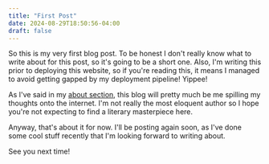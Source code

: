 ```yaml
---
title: "First Post"
date: 2024-08-29T18:50:56-04:00
draft: false
---
```


So this is my very first blog post. To be honest I don't really know what to write about for this post,
so it's going to be a short one. 
Also, I'm writing this prior to deploying this website, so if you're reading this, it means
I managed to avoid getting gapped by my deployment pipeline! Yippee!

As I've said in my [about section](/about/), this blog will pretty much be me spilling my thoughts onto the internet.
I'm not really the most eloquent author so I hope you're not expecting to find a literary masterpiece here.

Anyway, that's about it for now. I'll be posting again soon, as I've done some cool stuff recently that
I'm looking forward to writing about.

See you next time!
